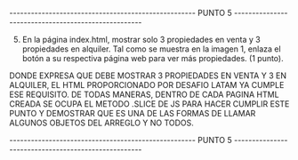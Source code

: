 ---------------------------------------------------- PUNTO 5 ----------------------------------------------------

5. En la página index.html, mostrar solo 3 propiedades en venta y 3 propiedades en
alquiler. Tal como se muestra en la imagen 1, enlaza el botón a su respectiva página
web para ver más propiedades. (1 punto).

DONDE EXPRESA QUE DEBE MOSTRAR 3 PROPIEDADES EN VENTA Y 3 EN ALQUILER, EL HTML PROPORCIONADO POR DESAFIO LATAM 
YA CUMPLE ESE REQUISITO. DE TODAS MANERAS, DENTRO DE CADA PAGINA HTML CREADA SE OCUPA EL METODO .SLICE DE JS 
PARA HACER CUMPLIR ESTE PUNTO Y DEMOSTRAR QUE ES UNA DE LAS FORMAS DE LLAMAR ALGUNOS OBJETOS DEL ARREGLO Y NO 
TODOS.

---------------------------------------------------- PUNTO 5 ----------------------------------------------------
